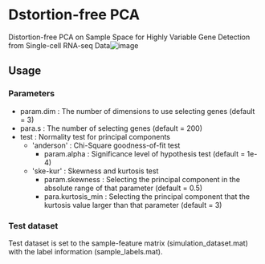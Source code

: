 # Dstortion-free PCA
Distortion-free PCA on Sample Space for Highly Variable Gene Detection from Single-cell RNA-seq Data![image](https://user-images.githubusercontent.com/17615872/120912195-38954e80-c6c8-11eb-9852-616d687c5843.png)

## Usage
### Parameters
* param.dim : The number of dimensions to use selecting genes (default = 3)
* para.s    : The number of selecting genes (default = 200)
* test      : Normality test for principal components
  * 'anderson' : Chi-Square goodness-of-fit test
    * param.alpha : Significance level of hypothesis test (default = 1e-4)
  * 'ske-kur'  : Skewness and kurtosis test
    * param.skewness    : Selecting the principal component in the absolute range of that parameter (default = 0.5)
    * para.kurtosis_min : Selecting the principal component that the kurtosis value larger than that parameter (default = 3)
  
### Test dataset
Test dataset is set to the sample-feature matrix (simulation_dataset.mat) with the label information (sample_labels.mat).
